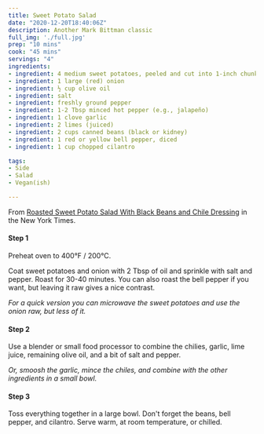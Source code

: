 ```yaml
---
title: Sweet Potato Salad
date: "2020-12-20T18:40:06Z"
description: Another Mark Bittman classic
full_img: './full.jpg'
prep: "10 mins"
cook: "45 mins"
servings: "4"
ingredients:
- ingredient: 4 medium sweet potatoes, peeled and cut into 1-inch chunks
- ingredient: 1 large (red) onion
- ingredient: ½ cup olive oil
- ingredient: salt
- ingredient: freshly ground pepper
- ingredient: 1-2 Tbsp minced hot pepper (e.g., jalapeño)
- ingredient: 1 clove garlic
- ingredient: 2 limes (juiced)
- ingredient: 2 cups canned beans (black or kidney)
- ingredient: 1 red or yellow bell pepper, diced
- ingredient: 1 cup chopped cilantro

tags:
- Side
- Salad
- Vegan(ish)

---
```


From [Roasted Sweet Potato Salad With Black Beans and Chile Dressing](https://cooking.nytimes.com/recipes/1012795-roasted-sweet-potato-salad-with-black-beans-and-chile-dressing) in the New York Times.

#### Step 1

Preheat oven to 400°F / 200°C.

Coat sweet potatoes and onion with 2 Tbsp of oil and sprinkle with salt and pepper. Roast for 30-40 minutes. You can also roast the bell pepper if you want, but leaving it raw gives a nice contrast.

_For a quick version you can microwave the sweet potatoes and use the onion raw, but less of it._

#### Step 2

Use a blender or small food processor to combine the chilies, garlic, lime juice, remaining olive oil, and a bit of salt and pepper.

_Or, smoosh the garlic, mince the chiles, and combine with the other ingredients in a small bowl._

#### Step 3

Toss everything together in a large bowl. Don't forget the beans, bell pepper, and cilantro. Serve warm, at room temperature, or chilled.
